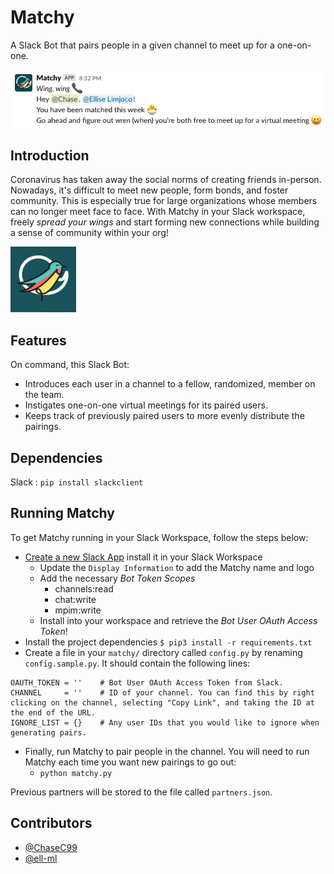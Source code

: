 # Matchy
A Slack Bot that pairs people in a given channel to meet up for a one-on-one.

![Example Message](assets/example_message.png)

## Introduction
Coronavirus has taken away the social norms of creating friends in-person. Nowadays, it's difficult to meet new people, form bonds, and foster community. This is especially true for large organizations whose members can no longer meet face to face. With Matchy in your Slack workspace, freely *spread your wings* and start forming new connections while building a sense of community within your org!

![MatchyLogo](assets/small_matchy_logo.jpg)

## Features
On command, this Slack Bot:
* Introduces each user in a channel to a fellow, randomized, member on the team.
* Instigates one-on-one virtual meetings for its paired users.
* Keeps track of previously paired users to more evenly distribute the pairings.

## Dependencies
Slack : `pip install slackclient`

## Running Matchy  
To get Matchy running in your Slack Workspace, follow the steps below:
- [Create a new Slack App](https://api.slack.com/apps) install it in your Slack Workspace
  - Update the `Display Information` to add the Matchy name and logo
  - Add the necessary *Bot Token Scopes*
    - channels:read
    - chat:write
    - mpim:write
  - Install into your workspace and retrieve the *Bot User OAuth Access Token*!
- Install the project dependencies `$ pip3 install -r requirements.txt`
- Create a file in your `matchy/` directory called `config.py` by renaming `config.sample.py`. It should contain the following lines:
```
OAUTH_TOKEN = ''    # Bot User OAuth Access Token from Slack.
CHANNEL     = ''    # ID of your channel. You can find this by right clicking on the channel, selecting "Copy Link", and taking the ID at the end of the URL.
IGNORE_LIST = {}    # Any user IDs that you would like to ignore when generating pairs.
```
- Finally, run Matchy to pair people in the channel. You will need to run Matchy each time you want new pairings to go out:
  - `python matchy.py`

Previous partners will be stored to the file called `partners.json`.

## Contributors
- [@ChaseC99](https://github.com/ChaseC99)
- [@ell-ml](https://github.com/ell-ml)
